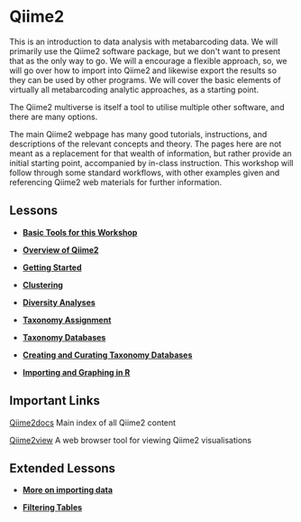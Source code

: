 # Qiime2

This is an introduction to data analysis with metabarcoding data. We will primarily use the Qiime2 software package, but we don't want to present that as the only way to go. We will a encourage a flexible approach, so, we will go over how to import into Qiime2 and likewise export the results so they can be used by other programs. We will cover the basic elements of virtually all metabarcoding analytic approaches, as a starting point.

The Qiime2 multiverse is itself a tool to utilise multiple other software, and there are many options. 

The main Qiime2 webpage has many good tutorials, instructions, and descriptions of the relevant concepts and theory. The pages here are not meant as a replacement for that wealth of information, but rather provide an initial starting point, accompanied by in-class instruction. This workshop will follow through some standard workflows, with other examples given and referencing Qiime2 web materials for further information.


## Lessons

* [**Basic Tools for this Workshop**](Metabarcoding_Basics.md)

* [**Overview of Qiime2**](overview.md)

* [**Getting Started**](chapters/getting_started.md)

* [**Clustering**](chapters/denoising_and_clustering.md)

* [**Diversity Analyses**](chapters/diversity_analyses.md)

* [**Taxonomy Assignment**](chapters/taxonomy_classification.md)

* [**Taxonomy Databases**]()

* [**Creating and Curating Taxonomy Databases**]()

* [**Importing and Graphing in R**](chapters/Metabarcoding_analyses_with_R.md)

## Important Links

[Qiime2docs](https://docs.qiime2.org/2019.10/) Main index of all Qiime2 content

[Qiime2view](https://view.qiime2.org/) A web browser tool for viewing Qiime2 visualisations


## Extended Lessons

* [**More on importing data**](chapters/importing_otus_from_other_programs)

* [**Filtering Tables**]()


